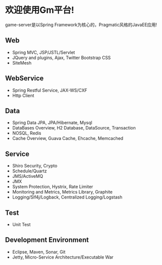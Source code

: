欢迎使用Gm平台!
===================
game-server是以Spring Framework为核心的，Pragmatic风格的JavaEE应用!

Web
-------------
-  Spring MVC, JSP/JSTL/Servlet
-  JQuery and plugins, Ajax, Twitter Bootstrap CSS
-  SiteMesh

WebService
-------------

- Spring Restful Service, JAX-WS/CXF
- Http Client

Data
-------------

- Spring Data JPA, JPA/Hibernate, Mysql
- DataBases Overview, H2 Database, DataSource, Transaction
- NOSQL, Redis
- Cache Overview, Guava Cache, Ehcache, Memcached

Service
-------------

- Shiro Security, Crypto
- Schedule/Quartz
- JMS/ActiveMQ
- JMX
- System Protection, Hystrix, Rate Limiter
- Monitoring and Metrics, Metrics Library, Graphite
- Logging/Slf4j/Logback, Centralized Logging/Logstash

Test
-------------

- Unit Test

Development Environment
-------------

- Eclipse, Maven, Sonar, Git
- Jetty, Micro-Service Architecture/Executable War


